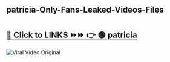 
 ## patricia-Only-Fans-Leaked-Videos-Files

# <h2><a href="https://mediaupload.pro?patricia">🔗 Click to LINKS ⏩⏩ 👉 🟢 patricia </a></h2>

<a href="https://mediaupload.pro?patricia" rel="nofollow" data-target="animated-image.originalLink"><img src="https://i.ibb.co.com/xMMVF88/686577567.gif" alt="Viral Video Original" style="max-width: 100%; display: inline-block;" data-target="animated-image.originalImage"></a>